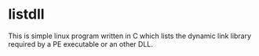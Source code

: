 # listdll
This is simple linux program written in C which lists the dynamic link library required by a PE executable or an other DLL.

